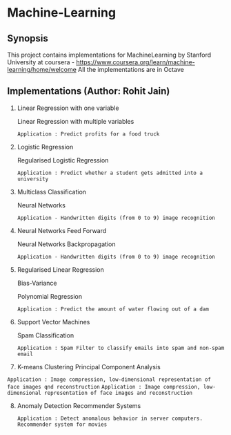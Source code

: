  # Machine-Learning 
 
 ## Synopsis
 
 This project contains implementations for MachineLearning by Stanford University at coursera - https://www.coursera.org/learn/machine-learning/home/welcome
 All the implementations are in Octave
 
 ## Implementations (Author: Rohit Jain)
 
 1. Linear Regression with one variable
 
    Linear Regression with multiple variables
    
    `Application : Predict profits for a food truck`
 
 2. Logistic Regression
 
    Regularised Logistic Regression
    
    `Application : Predict whether a student gets admitted into a university`
 
 3. Multiclass Classification
 
    Neural Networks
    
    `Application - Handwritten digits (from 0 to 9) image recognition`
 
 4. Neural Networks Feed Forward
 
    Neural Networks Backpropagation
    
    `Application - Handwritten digits (from 0 to 9) image recognition`
 
 5. Regularised Linear Regression
 
    Bias-Variance
    
    Polynomial Regression
    
    `Application : Predict the amount of water flowing out of a dam`
 
 6. Support Vector Machines
 
    Spam Classification
    
    `Application : Spam Filter to classify emails into spam and non-spam email`
 
 7. K-means Clustering
   Principal Component Analysis
   
   `Application : Image compression, low-dimensional representation of face images qnd reconstruction`
   `Application : Image compression, low-dimensional representation of face images and reconstruction`
   
8. Anomaly Detection
   Recommender Systems
    
   `Application : Detect anomalous behavior in server computers. Recommender system for movies`
